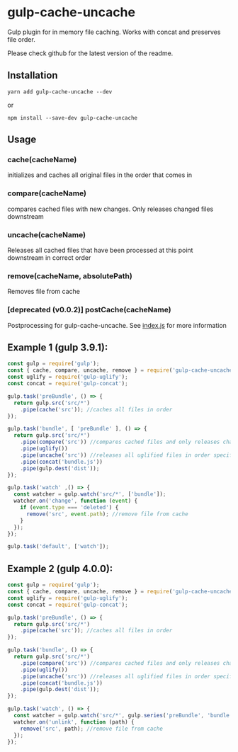 # gulp-cache-uncache

Gulp plugin for in memory file caching. Works with concat and preserves file order.

Please check github for the latest version of the readme.

## Installation

```yarn add gulp-cache-uncache --dev```

or 

```npm install --save-dev gulp-cache-uncache```

## Usage

### cache(cacheName)

initializes and caches all original files in the order that comes in

### compare(cacheName)

compares cached files with new changes. Only releases changed files downstream

### uncache(cacheName)

Releases all cached files that have been processed at this point downstream in correct order

### remove(cacheName, absolutePath)

Removes file from cache

### [deprecated (v0.0.2)] postCache(cacheName)

Postprocessing for gulp-cache-uncache. See [index.js](./index.js) for more information

## Example 1 (gulp 3.9.1):

```javascript
const gulp = require('gulp');
const { cache, compare, uncache, remove } = require('gulp-cache-uncache');
const uglify = require('gulp-uglify');
const concat = require('gulp-concat');

gulp.task('preBundle', () => {
  return gulp.src('src/*')
    .pipe(cache('src')); //caches all files in order
});

gulp.task('bundle', [ 'preBundle' ], () => {
  return gulp.src('src/*')
    .pipe(compare('src')) //compares cached files and only releases changed files
    .pipe(uglify())
    .pipe(uncache('src')) //releases all uglified files in order specified in `cache`
    .pipe(concat('bundle.js'))
    .pipe(gulp.dest('dist'));
});

gulp.task('watch' ,() => {
  const watcher = gulp.watch('src/*', ['bundle']);
  watcher.on('change', function (event) {
    if (event.type === 'deleted') {
      remove('src', event.path); //remove file from cache
    }
  });
});

gulp.task('default', ['watch']);
```

## Example 2 (gulp 4.0.0):

```javascript
const gulp = require('gulp');
const { cache, compare, uncache, remove } = require('gulp-cache-uncache');
const uglify = require('gulp-uglify');
const concat = require('gulp-concat');

gulp.task('preBundle', () => {
  return gulp.src('src/*')
    .pipe(cache('src')); //caches all files in order
});

gulp.task('bundle', () => {
  return gulp.src('src/*')
    .pipe(compare('src')) //compares cached files and only releases changed files
    .pipe(uglify())
    .pipe(uncache('src')) //releases all uglified files in order specified in `cache`
    .pipe(concat('bundle.js'))
    .pipe(gulp.dest('dist'));
});

gulp.task('watch', () => {
  const watcher = gulp.watch('src/*', gulp.series('preBundle', 'bundle'));
  watcher.on('unlink', function (path) {
    remove('src', path); //remove file from cache
  });
});
```
